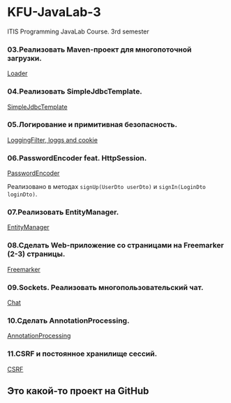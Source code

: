 # KFU-JavaLab-3
ITIS Programming JavaLab Course. 3rd semester

### 03.Реализовать Maven-проект для многопоточной загрузки.
 [Loader](https://github.com/ShamilNur/KFU-JavaLab-3/tree/main/03.Loader/src/main/java/ru/kpfu/itis/group903/nurkaev)
 
### 04.Реализовать SimpleJdbcTemplate.
 [SimpleJdbcTemplate](https://github.com/ShamilNur/KFU-JavaLab-3/blob/main/04.Web%20Application/src/main/java/ru/kpfu/itis/group903/nurkaev/repositories/SimpleJdbcTemplate.java)

### 05.Логирование и примитивная безопасность.
 [LoggingFilter, loggs and cookie](https://github.com/ShamilNur/KFU-JavaLab-3/tree/main/04.Web%20Application/src/main/java/ru/kpfu/itis/group903/nurkaev)
 
### 06.PasswordEncoder feat. HttpSession.
 [PasswordEncoder](https://github.com/ShamilNur/KFU-JavaLab-3/blob/main/06.Hotel/src/main/java/ru/kpfu/itis/group903/nurkaev/repositories/UsersRepositoryJdbcImpl.java)
 
 Реализовано в методах ```signUp(UserDto userDto)``` и ```signIn(LoginDto loginDto)```.
 
### 07.Реализовать EntityManager.
 [EntityManager](https://github.com/ShamilNur/KFU-JavaLab-3/tree/main/07.Reflection/src/main/java/ru/kpfu/itis/group903/nurkaev/homework)
 
### 08.Сделать Web-приложение со страницами на Freemarker (2-3) страницы.
 [Freemarker](https://github.com/ShamilNur/KFU-JavaLab-3/tree/main/06.Hotel/src/main/webapp/WEB-INF/templates)
 
### 09.Sockets. Реализовать многопользовательский чат.
 [Chat](https://github.com/ShamilNur/KFU-JavaLab-3/tree/main/09.Sockets)
 
### 10.Сделать AnnotationProcessing.
 [AnnotationProcessing](https://github.com/ShamilNur/KFU-JavaLab-3/tree/main/10.Annotations_SOURCE)
 
### 11.CSRF и постоянное хранилище сессий.
 [CSRF](https://github.com/ShamilNur/KFU-JavaLab-3/tree/main/04.Web%20Application/src/main/java/ru/kpfu/itis/group903/nurkaev/filters)
 

 ## Это какой-то проект на GitHub

 
 

